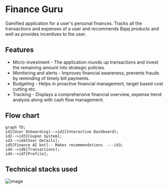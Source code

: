 
# Finance Guru

Gamified application for a user's personal finances. Tracks all the transactions and expenses of a user and recommends Bajaj products and well as provides incentives to the user. 

## Features

- Micro-investment - The application rounds up transactions and invest the remaining amount into strategic policies. 
- Monitoring and alerts - Improves financial awareness, prevents frauds by reminding of timely bill payments.
- Budgeting - Helps in proactive financial management, target based cost cutting etc.
- Tracking - Displays a comprehensive financial overview, expense trend analysis along with cash flow management. 

## Flow chart 
```mermaid
graph TD;
id1[User Onboarding]-->id2[Interactive Dashboard];
id2-->id3[Coupon System];
id3-->id4[User Details];
id5[Finance AI bot]-- Makes recommendations  ---id3;
id4-->id6[Transactions];
id4-->id7[Profile];
```

## Technical stacks used
![image](https://github.com/talkshrey/finance-guru/assets/74039736/4f3db427-12f4-428f-b997-73cfb792873d)
